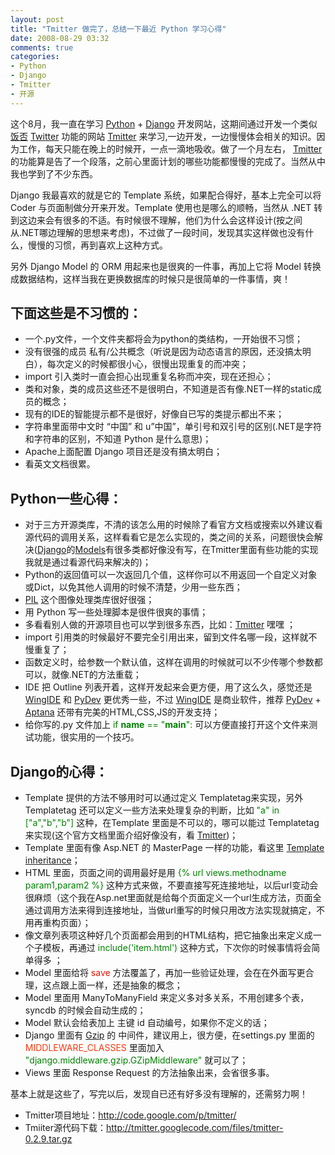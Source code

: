 ```yaml
---
layout: post
title: "Tmitter 做完了，总结一下最近 Python 学习心得"
date: 2008-08-29 03:32
comments: true
categories:
- Python
- Django
- Tmitter
- 开源
---
```

这个8月，我一直在学习 <a href="http://www.python.org" target="_blank">Python</a> + <a href="http://ww.djangoproject.com" target="_blank">Django</a> 开发网站，这期间通过开发一个类似 <a href="http://www.twitter.com" target="_blank">饭否</a> <a href="http://www.twitter.com" target="_blank">Twitter</a> 功能的网站 <a href="http://code.google.com/p/tmitter/" target="_blank">Tmitter</a> 来学习,一边开发，一边慢慢体会相关的知识。因为工作，每天只能在晚上的时候开，一点一滴地吸收。做了一个月左右， <a href="http://code.google.com/p/tmitter/" target="_blank">Tmitter</a> 的功能算是告了一个段落，之前心里面计划的哪些功能都慢慢的完成了。当然从中我也学到了不少东西。

Django 我最喜欢的就是它的 Template 系统，如果配合得好，基本上完全可以将 Coder 与页面制做分开来开发。Template 使用也是哪么的顺畅，当然从 .NET 转到这边来会有很多的不适。有时候很不理解，他们为什么会这样设计(按之间从.NET哪边理解的思想来考虑)，不过做了一段时间，发现其实这样做也没有什么，慢慢的习惯，再到喜欢上这种方式。

另外 Django Model 的 ORM 用起来也是很爽的一件事，再加上它将 Model 转换成数据结构，这样当我在更换数据库的时候只是很简单的一件事情，爽！

## 下面这些是不习惯的：

* 一个.py文件，一个文件夹都将会为python的类结构，一开始很不习惯；
* 没有很强的成员 私有/公共概念（听说是因为动态语言的原因，还没搞太明白），每次定义的时候都很小心，很慢出现重复的而冲突；
* import 引入类时一直会担心出现重复名称而冲突，现在还担心；
* 类和对象，类的成员这些还不是很明白，不知道是否有像.NET一样的static成员的概念；
* 现有的IDE的智能提示都不是很好，好像自已写的类提示都出不来；
* 字符串里面带中文时 “中国” 和 u”中国”，单引号和双引号的区别(.NET是字符和字符串的区别，不知道 Python 是什么意思)；
* Apache上面配置 Django 项目还是没有搞太明白；
* 看英文文档很累。

## Python一些心得：

* 对于三方开源类库，不清的该怎么用的时候除了看官方文档或搜索以外建议看源代码的调用关系，这样看看它是怎么实现的，类之间的关系，问题很快会解决(<a href="http://ww.djangoproject.com" target="_blank">Django</a>的<a href="http://www.djangoproject.com/documentation/model-api/" target="_blank">Models</a>有很多类都好像没有写，在Tmitter里面有些功能的实现我就是通过看源代码来解决的)；
* Python的返回值可以一次返回几个值，这样你可以不用返回一个自定义对象或Dict，以免其他人调用的时候不清楚，少用一些东西；
* <a href="http://www.pythonware.com/products/pil/" target="_blank">PIL</a> 这个图像处理类库很好很强；
* 用 Python 写一些处理脚本是很件很爽的事情；
* 多看看别人做的开源项目也可以学到很多东西，比如：<a href="http://code.google.com/p/tmitter/" target="_blank">Tmitter</a> 嘿嘿 ；
* import 引用类的时候最好不要完全引用出来，留到文件名哪一段，这样就不慢重复了；
* 函数定义时，给参数一个默认值，这样在调用的时候就可以不少传哪个参数都可以，就像.NET的方法重载；
* IDE 把 Outline 列表开着，这样开发起来会更方便，用了这么久，感觉还是 <a href="http://wingware.com/" target="_blank">WingIDE</a> 和 <a href="http://pydev.sourceforge.net/" target="_blank">PyDev</a> 更优秀一些，不过 <a href="http://wingware.com/" target="_blank">WingIDE</a> 是商业软件，推荐 <a href="http://pydev.sourceforge.net/" target="_blank">PyDev</a> + <a href="http://www.aptana.com/" target="_blank">Aptana</a> 还带有完美的HTML,CSS,JS的开发支持；
* 给你写的.py 文件加上 <span style="color: #008000;">if __name__ == "__main__": </span>可以方便直接打开这个文件来测试功能，很实用的一个技巧。

## Django的心得：

* Template 提供的方法不够用时可以通过定义 Templatetag来实现，另外 Templatetag 还可以定义一些方法来处理复杂的判断，比如 <span style="color: #008000;">"a" in ["a","b","b"]</span> 这种，在Template 里面是不可以的，哪可以能过 Templatetag 来实现(这个官方文档里面介绍好像没有，看 <a href="http://code.google.com/p/tmitter/" target="_blank">Tmitter</a>)；
* Template 里面有像 Asp.NET 的 MasterPage 一样的功能，看这里 <a href="http://www.djangoproject.com/documentation/templates/#template-inheritance" target="_blank">Template inheritance</a>；
* HTML 里面，页面之间的调用最好是用 <span style="color: #008000;">{% url views.methodname param1,param2 %}</span> 这种方式来做，不要直接写死连接地址，以后url变动会很麻烦（这个我在Asp.net里面就是给每个页面定义一个url生成方法，页面全通过调用方法来得到连接地址，当做url重写的时候只用改方法实现就搞定，不用再重构页面）；
* 像文章列表项这种好几个页面都会用到的HTML结构，把它抽象出来定义成一个子模板，再通过 <span style="color: #008000;">include('item.html')</span> 这种方式，下次你的时候事情将会简单得多 ；
* Model 里面给将 <span style="color: #e81402;">save</span> 方法覆盖了，再加一些验证处理，会在在外面写更合理，这点跟上面一样，还是抽象的概念；
* Model 里面用 ManyToManyField 来定义多对多关系，不用创建多个表，syncdb 的时候会自动生成的；
* Model 默认会给表加上 主键 id 自动编号，如果你不定义的话；
* Django 里面有 <a href="http://www.gzip.org/" target="_blank">Gzip</a> 的 中间件，建议用上，很方便，在settings.py 里面的 <span style="color: #fa390f;">MIDDLEWARE_CLASSES</span> 里面加入 <span style="color: #008000;">"django.middleware.gzip.GZipMiddleware"</span> 就可以了；
* Views 里面 Response Request 的方法抽象出来，会省很多事。

基本上就是这些了，写完以后，发现自已还有好多没有理解的，还需努力啊！

* Tmitter项目地址：<a href="http://code.google.com/p/tmitter/" target="_blank">http://code.google.com/p/tmitter/</a>
* Tmiiter源代码下载：<a href="http://tmitter.googlecode.com/files/tmitter-0.2.9.tar.gz" target="_blank">http://tmitter.googlecode.com/files/tmitter-0.2.9.tar.gz</a>